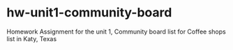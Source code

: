 # hw-unit1-community-board
Homework Assignment for the unit 1, Community board list for Coffee shops list in Katy, Texas
